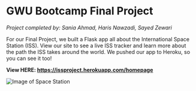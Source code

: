 # GWU Bootcamp Final Project 
*Project completed by: Sania Ahmad, Haris Nawzadi, Sayed Zewari*

For our Final Project, we built a Flask app all about the International Space Station (ISS). View our site to see a live ISS tracker and learn more about the path the ISS takes around the world. We pushed our app to Heroku, so you can see it too! 

**View HERE: https://issproject.herokuapp.com/homepage**

![Image of Space Station](https://uconn-today-universityofconn.netdna-ssl.com/wp-content/uploads/2018/12/GettyImages-530531906_ISS_cropped.jpg)


